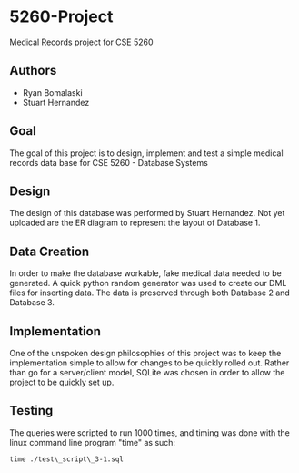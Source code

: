 # 5260-Project
Medical Records project for CSE 5260

## Authors
 - Ryan Bomalaski
 - Stuart Hernandez

## Goal

The goal of this project is to design, implement and test a simple medical records data base for CSE 5260 - Database Systems

## Design
The design of this database was performed by Stuart Hernandez. Not yet uploaded are the ER diagram to represent the layout of Database 1.

## Data Creation
In order to make the database workable, fake medical data needed to be generated. A quick python random generator was used to create our DML files for inserting data. The data is preserved through both Database 2 and Database 3.

## Implementation
One of the unspoken design philosophies of this project was to keep the implementation simple to allow for changes to be quickly rolled out. Rather than go for a server/client model, SQLite was chosen in order to allow the project to be quickly set up.

## Testing
The queries were scripted to run 1000 times, and timing was done with the linux command line program "time" as such:
```
time ./test\_script\_3-1.sql
```